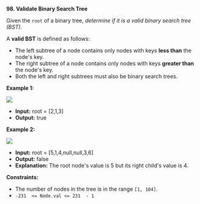 **98.  Validate Binary Search Tree**


Given the  `root`  of a binary tree,  _determine if it is a valid binary search tree (BST)_.

A  **valid BST**  is defined as follows:

-   The left subtree of a node contains only nodes with keys  **less than**  the node's key.
-   The right subtree of a node contains only nodes with keys  **greater than**  the node's key.
-   Both the left and right subtrees must also be binary search trees.

**Example 1:**

![](https://assets.leetcode.com/uploads/2020/12/01/tree1.jpg)

 - **Input:** root = [2,1,3]
 -    **Output:** true

**Example 2:**

![](https://assets.leetcode.com/uploads/2020/12/01/tree2.jpg)

 - **Input:** root = [5,1,4,null,null,3,6]
 -    **Output:** false
 -    **Explanation:** The root node's value is 5 but its right child's value is 4.

**Constraints:**

-   The number of nodes in the tree is in the range  `[1, 104]`.
-   `-231  <= Node.val <= 231  - 1`
